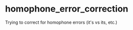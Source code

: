homophone_error_correction
==========================

Trying to correct for homophone errors (it's vs its, etc.) 
